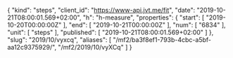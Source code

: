 {
  "kind": "steps",
  "client_id": "https://www-api.jvt.me/fit",
  "date": "2019-10-21T08:00:01.569+02:00",
  "h": "h-measure",
  "properties": {
    "start": [
      "2019-10-20T00:00:00Z"
    ],
    "end": [
      "2019-10-21T00:00:00Z"
    ],
    "num": [
      "6834"
    ],
    "unit": [
      "steps"
    ],
    "published": [
      "2019-10-21T08:00:01.569+02:00"
    ]
  },
  "slug": "2019/10/vyxcq",
  "aliases": [
    "/mf2/ba3f8ef1-793b-4cbc-a5bf-aa12c9375929/",
    "/mf2/2019/10/vyXCq"
  ]
}
